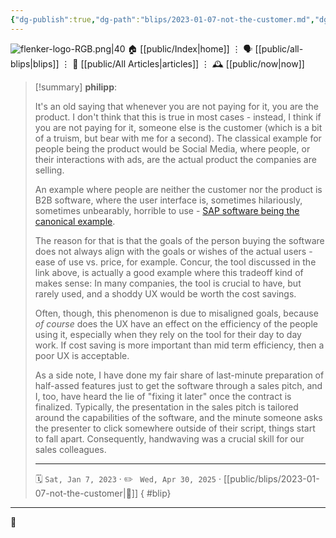 ```yaml
---
{"dg-publish":true,"dg-path":"blips/2023-01-07-not-the-customer.md","dg-permalink":"2023/01/07/not-the-customer/","permalink":"/2023/01/07/not-the-customer/","title":"philipp @ 2023-01-07"}
---
```



<div class="transclusion internal-embed is-loaded"><div class="markdown-embed">




![flenker-logo-RGB.png|40](/img/user/attachments/flenker-logo-RGB.png)
🏠 [[public/Index\|home]]  ⋮ 🗣️ [[public/all-blips\|blips]] ⋮  📝 [[public/All Articles\|articles]]  ⋮ 🕰️ [[public/now\|now]]


</div></div>


> [!summary] **philipp**:
>
> It's an old saying that whenever you are not paying for it, you are the product. I don't think that this is true in most cases - instead, I think if you are not paying for it, someone else is the customer (which is a bit of a truism, but bear with me for a second). The classical example for people being the product would be Social Media, where people, or their interactions with ads, are the actual product the companies are selling.
>
> An example where people are neither the customer nor the product is B2B software, where the user interface is, sometimes hilariously, sometimes unbearably, horrible to use - [SAP software being the canonical example](https://blog.plover.com/prog/crap-warning-signs-2.html).
>
> The reason for that is that the goals of the person buying the software does not always align with the goals or wishes of the actual users - ease of use vs. price, for example. Concur, the tool discussed in the link above, is actually a good example where this tradeoff kind of makes sense: In many companies, the tool is crucial to have, but rarely used, and a shoddy UX would be worth the cost savings.
>
> Often, though, this phenomenon is due to misaligned goals, because _of course_ does the UX have an effect on the efficiency of the people using it, especially when they rely on the tool for their day to day work. If cost saving is more important than mid term efficiency, then a poor UX is acceptable.
>
> As a side note, I have done my fair share of last-minute preparation of half-assed features just to get the software through a sales pitch, and I, too, have heard the lie of "fixing it later" once the contract is finalized. Typically, the presentation in the sales pitch is tailored around the capabilities of the software, and the minute someone asks the presenter to click somewhere outside of their script, things start to fall apart. Consequently, handwaving was a crucial skill for our sales colleagues.
> - - -
>
> 🗓️ <code>Sat, Jan 7, 2023</code>  · ✏️ <code> Wed, Apr 30, 2025</code>  · [[public/blips/2023-01-07-not-the-customer\|🔗]]
{ #blip}


- - -

 👾
